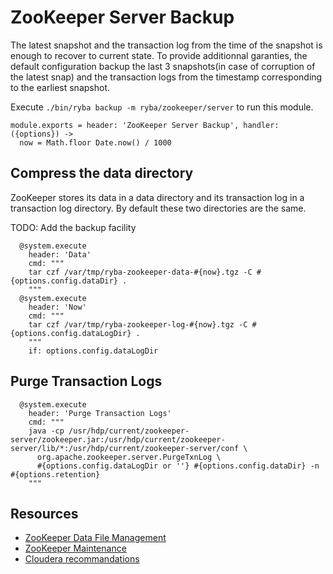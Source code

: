 
# ZooKeeper Server Backup

The latest snapshot and the transaction log from the time of the snapshot is
enough to recover to current state. To provide additionnal garanties, the
default configuration backup the last 3 snapshots(in case of corruption of the
latest snap) and the transaction logs from the timestamp corresponding to the
earliest snapshot.

Execute `./bin/ryba backup -m ryba/zookeeper/server` to run this module.

    module.exports = header: 'ZooKeeper Server Backup', handler: ({options}) ->
      now = Math.floor Date.now() / 1000

## Compress the data directory

ZooKeeper stores its data in a data directory and its transaction log in a
transaction log directory. By default these two directories are the same.

TODO: Add the backup facility

      @system.execute
        header: 'Data'
        cmd: """
        tar czf /var/tmp/ryba-zookeeper-data-#{now}.tgz -C #{options.config.dataDir} .
        """
      @system.execute
        header: 'Now'
        cmd: """
        tar czf /var/tmp/ryba-zookeeper-log-#{now}.tgz -C #{options.config.dataLogDir} .
        """
        if: options.config.dataLogDir

## Purge Transaction Logs

      @system.execute
        header: 'Purge Transaction Logs'
        cmd: """
        java -cp /usr/hdp/current/zookeeper-server/zookeeper.jar:/usr/hdp/current/zookeeper-server/lib/*:/usr/hdp/current/zookeeper-server/conf \
          org.apache.zookeeper.server.PurgeTxnLog \
          #{options.config.dataLogDir or ''} #{options.config.dataDir} -n #{options.retention}
        """

## Resources

*   [ZooKeeper Data File Management][data_file]
*   [ZooKeeper Maintenance][maintenance]
*   [Cloudera recommandations][cloudera]

[data_file]: http://zookeeper.apache.org/doc/current/zookeeperAdmin.html#sc_dataFileManagement
[maintenance]: http://zookeeper.apache.org/doc/current/zookeeperAdmin.html#sc_maintenance
[cloudera]: http://www.cloudera.com/content/cloudera/en/documentation/cdh4/latest/CDH4-Installation-Guide/cdh4ig_topic_21_4.html
